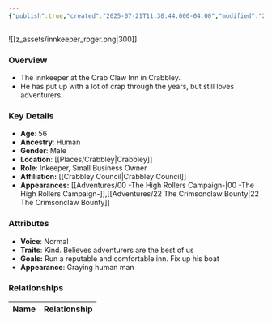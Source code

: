 ```yaml
---
{"publish":true,"created":"2025-07-21T11:30:44.000-04:00","modified":"2025-10-03T15:48:54.920-04:00","published":"2025-10-03T15:48:54.920-04:00","cssclasses":"","Age":"56","Ancestry":"Human","Gender":"Male","Location":["[[Crabbley]]"],"Role":["Inkeeper, Small Business Owner"],"Affiliation":["[[Crabbley Council]]"],"Appearances":["[[00 -The High Rollers Campaign-]]","[[22 The Crimsonclaw Bounty]]"]}
---
```



![[z_assets/innkeeper_roger.png|300]]

### Overview
- The innkeeper at the Crab Claw Inn in Crabbley. 
- He has put up with a lot of crap through the years, but still loves adventurers.

### Key Details
- **Age**: 56
- **Ancestry**: Human
- **Gender**: Male
- **Location**: [[Places/Crabbley\|Crabbley]]
- **Role**: Inkeeper, Small Business Owner
- **Affiliation:** [[Crabbley Council\|Crabbley Council]]
- **Appearances:** [[Adventures/00 -The High Rollers Campaign-\|00 -The High Rollers Campaign-]],[[Adventures/22 The Crimsonclaw Bounty\|22 The Crimsonclaw Bounty]]

### Attributes
- **Voice**: Normal
- **Traits**: Kind. Believes adventurers are the best of us
- **Goals:** Run a reputable and comfortable inn. Fix up his boat
- **Appearance**: Graying human man

### Relationships

| Name  | Relationship |
| ----- | ------------ |
